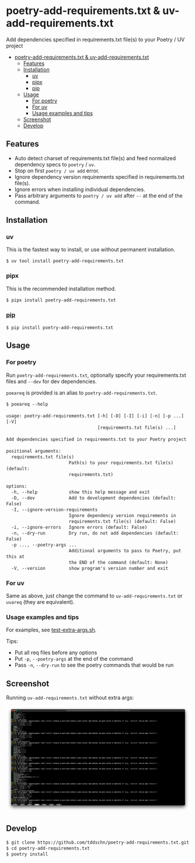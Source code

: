 # poetry-add-requirements.txt & uv-add-requirements.txt

Add dependencies specified in requirements.txt file(s) to your Poetry / UV project

- [poetry-add-requirements.txt \& uv-add-requirements.txt](#poetry-add-requirementstxt--uv-add-requirementstxt)
  - [Features](#features)
  - [Installation](#installation)
    - [uv](#uv)
    - [pipx](#pipx)
    - [pip](#pip)
  - [Usage](#usage)
    - [For poetry](#for-poetry)
    - [For uv](#for-uv)
    - [Usage examples and tips](#usage-examples-and-tips)
  - [Screenshot](#screenshot)
  - [Develop](#develop)

## Features

- Auto detect charset of requirements.txt file(s) and feed normalized dependency specs to `poetry` / `uv`.
- Stop on first `poetry / uv add` error.
- Ignore dependency version requirements specified in requirements.txt file(s).
- Ignore errors when installing individual dependencies.
- Pass arbitrary arguments to `poetry / uv add` after `--` at the end of the command.

## Installation

### uv

This is the fastest way to install, or use without permanent installation.

```
$ uv tool install poetry-add-requirements.txt
```

### pipx

This is the recommended installation method.

```
$ pipx install poetry-add-requirements.txt
```

### [pip](https://pypi.org/project/poetry-add-requirements.txt/)

```
$ pip install poetry-add-requirements.txt
```

## Usage


### For poetry

Run `poetry-add-requirements.txt`, optionally specify your requirements.txt files and `--dev` for dev dependencies.

`poeareq` is provided is an alias to `poetry-add-requirements.txt`.

```
$ poeareq --help

usage: poetry-add-requirements.txt [-h] [-D] [-I] [-i] [-n] [-p ...] [-V]
                                   [requirements.txt file(s) ...]

Add dependencies specified in requirements.txt to your Poetry project

positional arguments:
  requirements.txt file(s)
                        Path(s) to your requirements.txt file(s) (default:
                        requirements.txt)

options:
  -h, --help            show this help message and exit
  -D, --dev             Add to development dependencies (default: False)
  -I, --ignore-version-requirements
                        Ignore dependency version requirements in
                        requirements.txt file(s) (default: False)
  -i, --ignore-errors   Ignore errors (default: False)
  -n, --dry-run         Dry run, do not add dependencies (default: False)
  -p ..., --poetry-args ...
                        Additional arguments to pass to Poetry, put this at
                        the END of the command (default: None)
  -V, --version         show program's version number and exit

```

### For uv

Same as above, just change the command to `uv-add-requirements.txt` or `uvareq` (they are equivalent).

### Usage examples and tips

For examples, see [test-extra-args.sh](./tests/test-extra-args.sh).

Tips:
- Put all req files before any options
- Put `-p`, `--poetry-args` at the end of the command
- Pass `-n`, `--dry-run` to see the poetry commands that would be run

## Screenshot

Running `uv-add-requirements.txt` without extra args:

![](screenshots/uv-add-requirements.txt-screenshot.png)

## Develop

```
$ git clone https://github.com/tddschn/poetry-add-requirements.txt.git
$ cd poetry-add-requirements.txt
$ poetry install
```